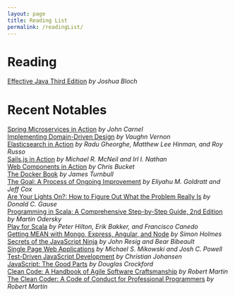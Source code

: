 ```yaml
---
layout: page
title: Reading List
permalink: /readingList/
---
```


# Reading

[Effective Java Third Edition](https://www.informit.com/store/effective-java-9780134685991) _by Joshua Bloch_ 

# Recent Notables

[Spring Microservices in Action](https://www.manning.com/books/spring-microservices-in-action) _by John Carnel_  
[Implementing Domain-Driven Design](https://www.amazon.com/Implementing-Domain-Driven-Design-Vaughn-Vernon/dp/0321834577) _by Vaughn Vernon_  
[Elasticsearch in Action](https://www.manning.com/books/elasticsearch-in-action) _by Radu Gheorghe, Matthew Lee Hinman, and Roy Russo_  
[Sails.js in Action](https://www.manning.com/books/sails-js-in-action) _by Michael R. McNeil and Irl I. Nathan_  
[Web Components in Action](https://www.manning.com/books/web-components-in-action-cx) _by Chris Bucket_  
[The Docker Book](http://www.dockerbook.com/) _by James Turnbull_  
[The Goal: A Process of Ongoing Improvement](http://www.amazon.com/Goal-Process-Ongoing-Improvement/dp/0884271951/ref=sr_1_1?s=books&ie=UTF8&qid=1452651317&sr=1-1&keywords=the+goal) _by Eliyahu M. Goldratt and Jeff Cox_  
[Are Your Lights On?: How to Figure Out What the Problem Really Is](http://www.amazon.com/Are-Your-Lights-Figure-Problem/dp/0932633161/ref=sr_1_1?s=books&ie=UTF8&qid=1452651412&sr=1-1&keywords=Are+Your+Lights+On%3F%3A+How+to+Figure+Out+What+the+Problem+Really+Is) _by Donald C. Gause_  
[Programming in Scala: A Comprehensive Step-by-Step Guide, 2nd Edition](http://www.amazon.com/Programming-Scala-Comprehensive-Step-Step/dp/0981531644) _by Martin Odersky_  
[Play for Scala](https://www.manning.com/books/play-for-scala) _by Peter Hilton, Erik Bakker, and Francisco Canedo_  
[Getting MEAN with Mongo, Express, Angular, and Node](https://www.manning.com/books/getting-mean-with-mongo-express-angular-and-node) _by Simon Holmes_  
[Secrets of the JavaScript Ninja](https://www.manning.com/books/secrets-of-the-javascript-ninja) _by John Resig and Bear Bibeault_  
[Single Page Web Applications](https://www.manning.com/books/single-page-web-applications) _by Michael S. Mikowski and Josh C. Powell_  
[Test-Driven JavaScript Development](http://www.amazon.com/Test-Driven-JavaScript-Development-Developers-Library/dp/0321683919) _by Christian Johansen_  
[JavaScript: The Good Parts](http://www.amazon.com/JavaScript-Good-Parts-Douglas-Crockford/dp/0596517742) _by Douglas Crockford_  
[Clean Code: A Handbook of Agile Software Craftsmanship](http://www.amazon.com/Clean-Code-Handbook-Software-Craftsmanship-ebook/dp/B001GSTOAM/ref=dp_kinw_strp_1) _by Robert Martin_  
[The Clean Coder: A Code of Conduct for Professional Programmers](http://www.amazon.com/The-Clean-Coder-Professional-Programmers-ebook/dp/B0050JLC9Y/ref=pd_sim_351_2?ie=UTF8&dpID=51MoTaVrS7L&dpSrc=sims&preST=_AC_UL160_SR123%2C160_&refRID=002TXN2DT556PES4C80A) _by Robert Martin_  